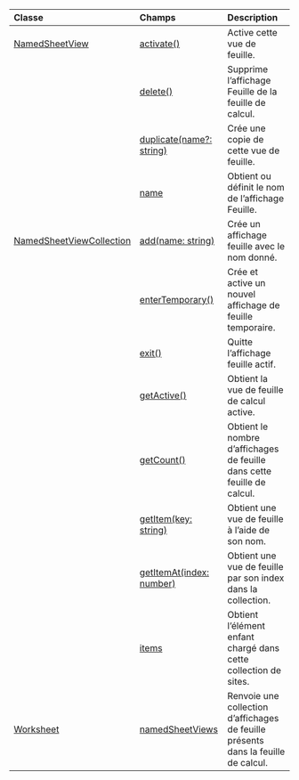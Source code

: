 | Classe | Champs | Description |
|:---|:---|:---|
|[NamedSheetView](/javascript/api/excel/excel.namedsheetview)|[activate()](/javascript/api/excel/excel.namedsheetview#activate--)|Active cette vue de feuille.|
||[delete()](/javascript/api/excel/excel.namedsheetview#delete--)|Supprime l’affichage Feuille de la feuille de calcul.|
||[duplicate(name?: string)](/javascript/api/excel/excel.namedsheetview#duplicate-name-)|Crée une copie de cette vue de feuille.|
||[name](/javascript/api/excel/excel.namedsheetview#name)|Obtient ou définit le nom de l’affichage Feuille.|
|[NamedSheetViewCollection](/javascript/api/excel/excel.namedsheetviewcollection)|[add(name: string)](/javascript/api/excel/excel.namedsheetviewcollection#add-name-)|Crée un affichage feuille avec le nom donné.|
||[enterTemporary()](/javascript/api/excel/excel.namedsheetviewcollection#entertemporary--)|Crée et active un nouvel affichage de feuille temporaire.|
||[exit()](/javascript/api/excel/excel.namedsheetviewcollection#exit--)|Quitte l’affichage feuille actif.|
||[getActive()](/javascript/api/excel/excel.namedsheetviewcollection#getactive--)|Obtient la vue de feuille de calcul active.|
||[getCount()](/javascript/api/excel/excel.namedsheetviewcollection#getcount--)|Obtient le nombre d’affichages de feuille dans cette feuille de calcul.|
||[getItem(key: string)](/javascript/api/excel/excel.namedsheetviewcollection#getitem-key-)|Obtient une vue de feuille à l’aide de son nom.|
||[getItemAt(index: number)](/javascript/api/excel/excel.namedsheetviewcollection#getitemat-index-)|Obtient une vue de feuille par son index dans la collection.|
||[items](/javascript/api/excel/excel.namedsheetviewcollection#items)|Obtient l’élément enfant chargé dans cette collection de sites.|
|[Worksheet](/javascript/api/excel/excel.worksheet)|[namedSheetViews](/javascript/api/excel/excel.worksheet#namedsheetviews)|Renvoie une collection d’affichages de feuille présents dans la feuille de calcul.|
